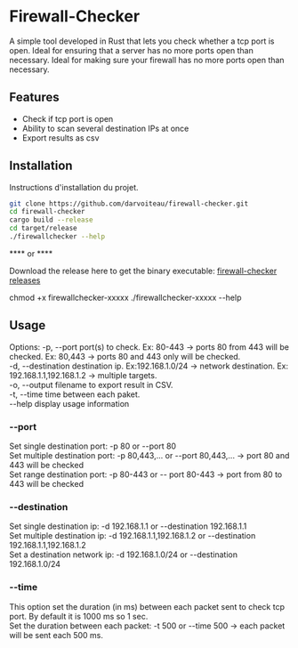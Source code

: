 # Firewall-Checker
A simple tool developed in Rust that lets you check whether a tcp port is open.
Ideal for ensuring that a server has no more ports open than necessary. 
Ideal for making sure your firewall has no more ports open than necessary.

## Features

- Check if tcp port is open
- Ability to scan several destination IPs at once
- Export results as csv

## Installation

Instructions d'installation du projet.

```bash
git clone https://github.com/darvoiteau/firewall-checker.git
cd firewall-checker
cargo build --release
cd target/release
./firewallchecker --help
```
**** or ****

Download the release here to get the binary executable: <a href="https://github.com/darvoiteau/firewall-checker/releases">firewall-checker releases</a>

chmod +x firewallchecker-xxxxx
./firewallchecker-xxxxx --help


## Usage
Options:
  -p, --port        port(s) to check. Ex: 80-443 -> ports 80 from 443 will be
                    checked. Ex: 80,443 -> ports 80 and 443 only will be
                    checked. <br>
  -d, --destination destination ip.  Ex:192.168.1.0/24 -> network destination.
                    Ex: 192.168.1.1,192.168.1.2 -> multiple targets.<br>
  -o, --output      filename to export result in CSV.<br>
  -t, --time        time between each paket.<br>
  --help            display usage information<br>

### --port
Set single destination port: -p 80 or --port 80<br>
Set multiple destination port: -p 80,443,... or --port 80,443,... -> port 80 and 443 will be checked<br>
Set range destination port: -p 80-443 or -- port 80-443 -> port from 80 to 443 will be checked<br>

### --destination
Set single destination ip: -d 192.168.1.1 or --destination 192.168.1.1<br>
Set multiple destination ip: -d 192.168.1.1,192.168.1.2 or --destination 192.168.1.1,192.168.1.2<br>
Set a destination network ip: -d 192.168.1.0/24 or --destination 192.168.1.0/24<br>

### --time
This option set the duration (in ms) between each packet sent to check tcp port. By default it is 1000 ms so 1 sec.<br>
Set the duration between each packet: -t 500 or --time 500 -> each packet will be sent each 500 ms.<br>
